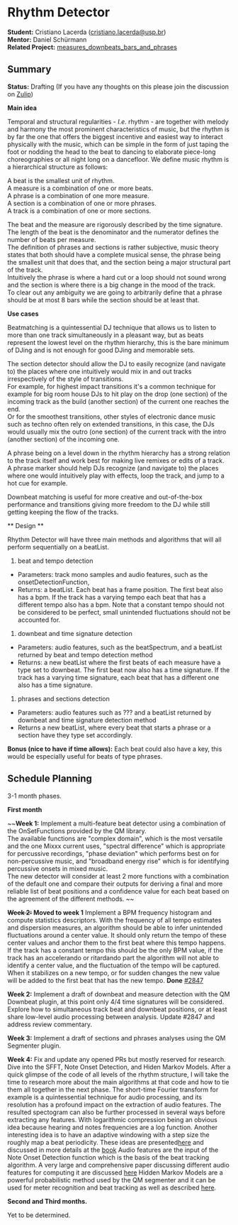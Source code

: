 # Rhythm Detector

**Student:** Cristiano Lacerda (cristiano.lacerda@usp.br)  
**Mentor:** Daniel Schürmann  
**Related Project:**
[measures\_downbeats\_bars\_and\_phrases](measures_downbeats_bars_and_phrases)  

## Summary

**Status:** Drafting (If you have any thoughts on this please join the
discussion on
[Zulip](https://mixxx.zulipchat.com/#narrow/stream/109171-development/topic/Rhythm.20Detector))

**Main idea**

Temporal and structural regularities - *I.e.* rhythm - are together with
melody and harmony the most prominent characteristics of music, but the
rhythm is by far the one that offers the biggest incentive and easiest
way to interact physically with the music, which can be simple in the
form of just taping the foot or nodding the head to the beat to dancing
to elaborate piece-long choreographies or all night long on a
dancefloor. We define music rhythm is a hierarchical structure as
follows:

A beat is the smallest unit of rhythm.  
A measure is a combination of one or more beats.  
A phrase is a combination of one more measure.  
A section is a combination of one or more phrases.  
A track is a combination of one or more sections.

The beat and the measure are rigorously described by the time
signature.  
The length of the beat is the denominator and the numerator defines the
number of beats per measure.  
The definition of phrases and sections is rather subjective, music
theory states that both should have a complete musical sense, the phrase
being the smallest unit that does that, and the section being a major
structural part of the track.  
Intuitively the phrase is where a hard cut or a loop should not sound
wrong and the section is where there is a big change in the mood of the
track.  
To clear out any ambiguity we are going to arbitrarily define that a
phrase should be at most 8 bars while the section should be at least
that.

**Use cases**

Beatmatching is a quintessential DJ technique that allows us to listen
to more than one track simultaneously in a pleasant way, but as beats
represent the lowest level on the rhythm hierarchy, this is the bare
minimum of DJing and is not enough for good DJing and memorable sets.

The section detector should allow the DJ to easily recognize (and
navigate to) the places where one intuitively would mix in and out
tracks irrespectively of the style of transitions.  
For example, for highest impact transitions it's a common technique for
example for big room house DJs to hit play on the drop (one section) of
the incoming track as the build (another section) of the current one
reaches the end.  
Or for the smoothest transitions, other styles of electronic dance music
such as techno often rely on extended transitions, in this case, the DJs
would usually mix the outro (one section) of the current track with the
intro (another section) of the incoming one.

A phrase being on a level down in the rhythm hierarchy has a strong
relation to the track itself and work best for making live remixes or
edits of a track.  
A phrase marker should help DJs recognize (and navigate to) the places
where one would intuitively play with effects, loop the track, and jump
to a hot cue for example.

Downbeat matching is useful for more creative and out-of-the-box
performance and transitions giving more freedom to the DJ while still
getting keeping the flow of the tracks.

\*\* Design \*\*

Rhythm Detector will have three main methods and algorithms that will
all perform sequentially on a beatList.

1.  beat and tempo detection

<!-- end list -->

  - Parameters: track mono samples and audio features, such as the
    onsetDetectionFunction,
  - Returns: a beatList. Each beat has a frame position. The first beat
    also has a bpm. If the track has a varying tempo each beat that has
    a different tempo also has a bpm. Note that a constant tempo should
    not be considered to be perfect, small unintended fluctuations
    should not be accounted for.

<!-- end list -->

1.  downbeat and time signature detection

<!-- end list -->

  - Parameters: audio features, such as the beatSpectrum, and a beatList
    returned by beat and tempo detection method
  - Returns: a new beatList where the first beats of each measure have a
    type set to downbeat. The first beat now also has a time signature.
    If the track has a varying time signature, each beat that has a
    different one also has a time signature.

<!-- end list -->

1.  phrases and sections detection

<!-- end list -->

  - Parameters: audio features such as ??? and a beatList returned by
    downbeat and time signature detection method
  - Returns a new beatList, where every beat that starts a phrase or a
    section have they type set accordingly.

**Bonus (nice to have if time allows):** Each beat could also have a
key, this would be especially useful for beats of type phrases.

## Schedule Planning

3-1 month phases.

**First month**

~~**Week 1:** Implement a multi-feature beat detector using a
combination of the OnSetFunctions provided by the QM library.  
The available functions are "complex domain", which is the most
versatile and the one Mixxx current uses, "spectral difference" which is
appropriate for percussive recordings, "phase deviation" which performs
best on for non-percussive music, and "broadband energy rise" which is
for identifying percussive onsets in mixed music.  
The new detector will consider at least 2 more functions with a
combination of the default one and compare their outputs for deriving a
final and more reliable list of beat positions and a confidence value
for each beat based on the agreement of the different methods. ~~

**~~Week 2:~~ Moved to week 1** Implement a BPM frequency histogram and
compute statistics descriptors. With the frequency of all tempo
estimates and dispersion measures, an algorithm should be able to infer
unintended fluctuations around a center value. It should only return the
tempo of these center values and anchor them to the first beat where
this tempo happens. If the track has a constant tempo this should be the
only BPM value, if the track has an accelerando or ritardando part the
algorithm will not able to identify a center value, and the fluctuation
of the tempo will be captured. When it stabilizes on a new tempo, or for
sudden changes the new value will be added to the first beat that has
the new tempo. **Done**
[\#2847](https://github.com/mixxxdj/mixxx/pull/2847)

**Week 2:** Implement a draft of downbeat and measure detection with the
QM Downbeat plugin, at this point only 4/4 time signatures will be
considered. Explore how to simultaneous track beat and downbeat
positions, or at least share low-level audio processing between
analysis. Update \#2847 and address review commentary.

**Week 3:** Implement a draft of sections and phrases analyses using the
QM Segmenter plugin.

**Week 4:** Fix and update any opened PRs but mostly reserved for
research. Dive into the SFFT, Note Onset Detection, and Hiden Markov
Models. After a quick glimpse of the code of all levels of the rhythm
structure, I will take the time to research more about the main
algorithms at that code and how to tie them all together in the next
phase. The short-time Fourier transform for example is a quintessential
technique for audio processing, and its resolution has a profound impact
on the extraction of audio features. The resulted spectogram can also be
further processed in several ways before extracting any features. With
logarithmic compression being an obvious idea because hearing and notes
frequencies are a log function. Another interesting idea is to have an
adaptive windowing with a step size the roughly map a beat periodicity.
These ideas are
presented[here](http://resources.mpi-inf.mpg.de/departments/d4/teaching/ss2010/mp_mm/2010_MuellerGrosche_Lecture_MusicProcessing_BeatTracking_handout.pdf)
and discussed in more details at the
[book](https://www.springer.com/gp/book/9783319219448) Audio features
are the input of the Note Onset Detection function which is the basis of
the beat tracking algorithm. A very large and comprehensive paper
discussing different audio features for computing it are discussed
[here](https://ieeexplore.ieee.org/document/1495485) Hidden Markov
Models are a powerful probabilistic method used by the QM segmenter and
it can be used for meter recognition and beat tracking as well as
described
[here](https://hal.archives-ouvertes.fr/hal-00655779v1/document).

**Second and Third months.**

Yet to be determined.
